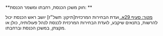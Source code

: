 **חוק משכן הכנסת, רחבתו ומשמר הכנסת: **

[מקור: סעיף 29א. ](https://he.wikisource.org/wiki/%D7%97%D7%95%D7%A7-%D7%99%D7%A1%D7%95%D7%93:_%D7%94%D7%9B%D7%A0%D7%A1%D7%AA#%D7%A1%D7%A2%D7%99%D7%A3_29א)
ועדת הבחירות המרכזית[תיקון: תשל״ז]
יושב ראש הכנסת יכול להרשות, בתנאים שיקבע, לועדת הבחירות המרכזית לכנסת לנהל פעולותיה, כולן או מקצתן, במשכן הכנסת וברחבתו.